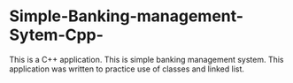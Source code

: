 # Simple-Banking-management-Sytem-Cpp-
This is a C++ application. This is simple banking management system. This application was written to practice use of classes and linked list.
